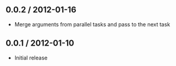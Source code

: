 ## 0.0.2 / 2012-01-16

  - Merge arguments from parallel tasks and pass to the next task



## 0.0.1 / 2012-01-10

  - Initial release